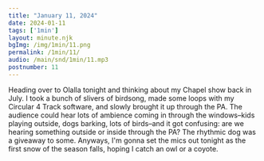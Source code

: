 ```yaml
---
title: "January 11, 2024"
date: 2024-01-11
tags: ['1min']
layout: minute.njk
bgImg: /img/1min/11.png
permalink: /1min/11/
audio: /main/snd/1min/11.mp3
postnumber: 11
---
```



Heading over to Olalla tonight and thinking about my Chapel show back in July. I took a bunch of slivers of birdsong, made some loops with my Circular 4 Track software, and slowly brought it up through the PA. The audience could hear lots of ambience coming in through the windows–kids playing outside, dogs barking, lots of birds–and it got confusing: are we hearing something outside or inside through the PA? The rhythmic dog was a giveaway to some.  Anyways, I'm gonna set the mics out tonight as the first snow of the season falls, hoping I catch an owl or a coyote. 




